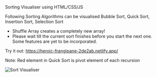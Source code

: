 Sorting Visualiser using HTML/CSS/JS

Following Sorting Algorithms can be visualised
Bubble Sort, Quick Sort, Insertion Sort, Selection Sort

- Shuffle Array creates a completely new array!
- Please wait till the current sort finishes before you start the next one. Some features are yet to be incorporated. 

Try it out: https://heroic-frangipane-2de2ab.netlify.app/

Note: Red element in Quick Sort is pivot element of each recursion


![Sort Visualiser](https://user-images.githubusercontent.com/26090486/193027127-bff2896b-02d9-4e87-8f83-931ce9fc908b.png)
